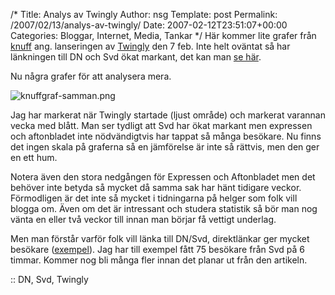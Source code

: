 /*
 Title: Analys av Twingly
 Author: nsg
 Template: post
 Permalink: /2007/02/13/analys-av-twingly/
 Date: 2007-02-12T23:51:07+00:00
 Categories: Bloggar, Internet, Media, Tankar
*/
Här kommer lite grafer från [knuff][1] ang. lanseringen av [Twingly][2] den 7 feb. Inte helt oväntat så har länkningen till DN och Svd ökat markant, det kan man [se här][3].

Nu några grafer för att analysera mera.

<img id="image307" src="http://junkpile.se/%7Es/wp/wp-content/uploads/2007/02/knuffgraf-samman.png" alt="knuffgraf-samman.png" />

Jag har markerat när Twingly startade (ljust område) och markerat varannan vecka med blått. Man ser tydligt att Svd har ökat markant men expressen och aftonbladet inte nödvändigtvis har tappat så många besökare. Nu finns det ingen skala på graferna så en jämförelse är inte så rättvis, men den ger en ett hum.

Notera även den stora nedgången för Expressen och Aftonbladet men det behöver inte betyda så mycket då samma sak har hänt tidigare veckor. Förmodligen är det inte så mycket i tidningarna på helger som folk vill blogga om. Även om det är intressant och studera statistik så bör man nog vänta en eller två veckor till innan man börjar få vettigt underlag.

Men man förstår varför folk vill länka till DN/Svd, direktlänkar ger mycket besökare ([exempel][4]). Jag har till exempel fått 75 besökare från Svd på 6 timmar. Kommer nog bli många fler innan det planar ut från den artikeln.

:: DN, Svd, Twingly

<small></small>

 [1]: http://knuff.se
 [2]: http://www.twingly.se
 [3]: http://junkpile.se/~s/wp/2007/02/intressant/
 [4]: http://mj.barczyk.se/blog/1375/den-nya-bloggtjansten-twinglys-besokssiffror-en-hojdare